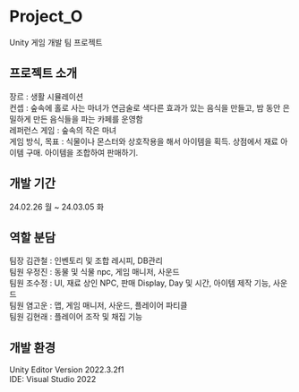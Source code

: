 # Project_O
Unity 게임 개발 팀 프로젝트

## 프로젝트 소개
장르 : 생활 시뮬레이션  
컨셉 : 숲속에 홀로 사는 마녀가 연금술로 색다른 효과가 있는 음식을 만들고, 밤 동안 은밀하게 만든 음식들을 파는 카페를 운영함   
레퍼런스 게임 : 숲속의 작은 마녀   
게임 방식, 목표 : 식물이나 몬스터와 상호작용을 해서 아이템을 획득. 상점에서 재료 아이템 구매. 아이템을 조합하여 판매하기.   

## 개발 기간
24.02.26 월 ~ 24.03.05 화

## 역할 분담
팀장 김관철 : 인벤토리 및 조합 레시피, DB관리  
팀원 우정진 : 동물 및 식물 npc, 게임 매니저, 사운드  
팀원 조수정 : UI, 재료 상인 NPC, 판매 Display, Day 및 시간, 아이템 제작 기능, 사운드  
팀원 염고운 : 맵, 게임 매니저, 사운드, 플레이어 파티클    
팀원 김현래 : 플레이어 조작 및 채집 기능  

## 개발 환경
Unity Editor Version 2022.3.2f1   
IDE: Visual Studio 2022
